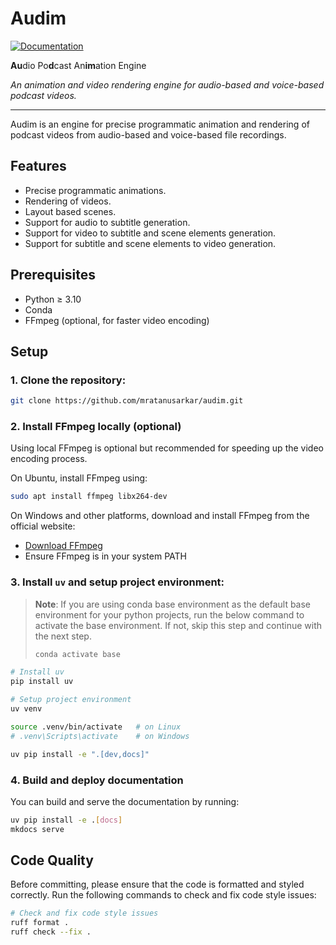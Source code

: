 # Audim

[![Documentation](https://img.shields.io/badge/Audim-docs-blue)](https://mratanusarkar.github.io/audim)

**Au**dio Po**d**cast An**im**ation Engine

_An animation and video rendering engine for audio-based and voice-based podcast videos._

---

Audim is an engine for precise programmatic animation and rendering of podcast videos from audio-based and voice-based file recordings.

## Features

- Precise programmatic animations.
- Rendering of videos.
- Layout based scenes.
- Support for audio to subtitle generation.
- Support for video to subtitle and scene elements generation.
- Support for subtitle and scene elements to video generation.

## Prerequisites

- Python ≥ 3.10
- Conda
- FFmpeg (optional, for faster video encoding)

## Setup

### 1. Clone the repository:

```bash
git clone https://github.com/mratanusarkar/audim.git
```

### 2. Install FFmpeg locally (optional)

Using local FFmpeg is optional but recommended for speeding up the video encoding process.

On Ubuntu, install FFmpeg using:

```bash
sudo apt install ffmpeg libx264-dev
```

On Windows and other platforms, download and install FFmpeg from the official website:

- [Download FFmpeg](https://ffmpeg.org/download.html)
- Ensure FFmpeg is in your system PATH

### 3. Install `uv` and setup project environment:

> **Note**: If you are using conda base environment as the default base environment for your python projects, run the below command to activate the base environment. If not, skip this step and continue with the next step.
>
> ```bash
> conda activate base
> ```

```bash
# Install uv
pip install uv

# Setup project environment
uv venv

source .venv/bin/activate   # on Linux
# .venv\Scripts\activate    # on Windows

uv pip install -e ".[dev,docs]"
```

### 4. Build and deploy documentation

You can build and serve the documentation by running:

```bash
uv pip install -e .[docs]
mkdocs serve
```

## Code Quality

Before committing, please ensure that the code is formatted and styled correctly.
Run the following commands to check and fix code style issues:

```bash
# Check and fix code style issues
ruff format .
ruff check --fix .
```
